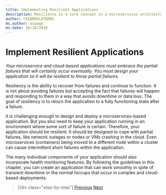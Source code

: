 ```yaml
---
title: Implementing Resilient Applications
description: Resilience is a core concept in a microservices architecture, you have to learn how to handle transient failures gracefully because they will occur.
author: CESARDELATORRE
ms.author: wiwagn
ms.date: 16/10/2018
---
```

# Implement Resilient Applications

*Your microservice and cloud-based applications must embrace the partial failures that will certainly occur eventually. You must design your application so it will be resilient to those partial failures.*

Resiliency is the ability to recover from failures and continue to function. It is not about avoiding failures but accepting the fact that failures will happen and responding to them in a way that avoids downtime or data loss. The goal of resiliency is to return the application to a fully functioning state after a failure.

It is challenging enough to design and deploy a microservices-based application. But you also need to keep your application running in an environment where some sort of failure is certain. Therefore, your application should be resilient. It should be designed to cope with partial failures, like network outages or nodes or VMs crashing in the cloud. Even microservices (containers) being moved to a different node within a cluster can cause intermittent short failures within the application.

The many individual components of your application should also incorporate health monitoring features. By following the guidelines in this chapter, you can create an application that can work smoothly in spite of transient downtime or the normal hiccups that occur in complex and cloud-based deployments.

>[!div class="step-by-step"]
[Previous](../microservice-ddd-cqrs-patterns/microservice-application-layer-implementation-web-api.md)
[Next](handle-partial-failure.md)
